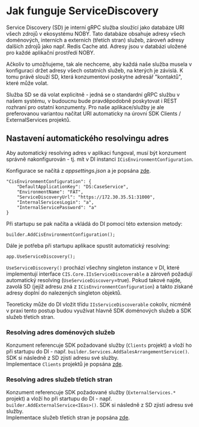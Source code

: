 ﻿# Jak funguje ServiceDiscovery
Service Discovery (SD) je interní gRPC služba sloužící jako databáze URI všech zdrojů v ekosystému NOBY.
Tato databáze obsahuje adresy všech doménových, interních a externích (třetích stran) služeb, zároveň adresy dalších zdrojů jako např. Redis Cache atd.
Adresy jsou v databázi uložené pro každé aplikační prostředí NOBY.

Ačkoliv to umožňujeme, tak ale nechceme, aby každá naše služba musela v konfiguraci držet adresy všech ostatních služeb, na kterých je závislá.
K tomu právě slouží SD, která konzumentovi poskytne adresář "kontaktů", které může volat.

Služba SD se dá volat explicitně - jedná se o standardní gRPC službu v našem systému, v budoucnu bude pravděpodobně poskytovat i REST rozhraní pro ostatní konzumenty.
Pro naše aplikace/služby je ale preferovanou variantou načítat URI automaticky na úrovni SDK Clients / ExternalServices projektů.

## Nastavení automatického resolvingu adres
Aby automatický resolving adres v aplikaci fungoval, musí být konzument správně nakonfigurován - tj. mít v DI instanci `ICisEnvironmentConfiguration`.

Konfigurace se načítá z *appsettings.json* a je popsána [zde](grpc-services-api.md).
```
"CisEnvironmentConfiguration": {
	"DefaultApplicationKey": "DS:CaseService",
	"EnvironmentName": "FAT",
	"ServiceDiscoveryUrl": "https://172.30.35.51:31000",
	"InternalServicesLogin": "a",
	"InternalServicePassword": "a"
}
```
Při startupu se pak načíta a vkládá do DI pomocí této extension metody:
```
builder.AddCisEnvironmentConfiguration();
```
Dále je potřeba při startupu aplikace spustit automatický resolving:
```
app.UseServiceDiscovery();
```
`UseServiceDiscovery()` prochází všechny singleton instance v DI, které implementují interface `CIS.Core.IIsServiceDiscoverable` a zároveň požadují automatický resolving (`UseServiceDiscovery`=true).
Pokud takové najde, zavolá SD (jejíž adresu zná z `ICisEnvironmentConfiguration`) a takto získané adresy doplní do nalezených singleton objektů.

Teoreticky může do DI vložit třídu `IIsServiceDiscoverable` cokoliv, nicméně v praxi tento postup budou využívat hlavně SDK doménových služeb a SDK služeb třetích stran.

### Resolving adres doménových služeb
Konzument referencuje SDK požadované služby (`Clients` projekt) a vloží ho při startupu do DI - např. `builder.Services.AddSalesArrangementService()`. 
SDK si následně z SD zjistí adresu své služby.  
Implementace `Clients` projektů je popsána [zde](grpc-services-clients.md).

### Resolving adres služeb třetích stran
Konzument referencuje SDK požadované služby (`ExternalServices.*` projekt) a vloží ho při startupu do DI - např. `builder.AddExternalService<IEas>()`. 
SDK si následně z SD zjistí adresu své služby.  
Implementace služeb třetích stran je popsána [zde](external-services.md).
